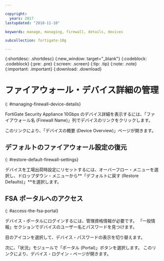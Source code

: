 ```yaml
---

copyright:
  years: 2017
lastupdated: "2018-11-10"

keywords: manage, managing, firewall, details, devices

subcollection: fortigate-10g

---
```


{:shortdesc: .shortdesc}
{:new_window: target="_blank"}
{:codeblock: .codeblock}
{:pre: .pre}
{:screen: .screen}
{:tip: .tip}
{:note: .note}
{:important: .important}
{:download: .download}

# ファイアウォール・デバイス詳細の管理
{: #managing-firewall-device-details}

FortiGate Security Appliance 10Gbps のデバイス詳細を表示するには、「ファイアウォール名 (Firewall Name)」列でデバイスのリンクをクリックします。

このリンクにより、「デバイスの概要 (Device Overview)」ページが開きます。

## デフォルトのファイアウォール設定の復元
{: #restore-default-firewall-settings}

デバイスを工場出荷時設定にリセットするには、オーバーフロー・メニューを選択し、ドロップダウン・メニューから**「デフォルトに戻す (Restore Defaults)」**を選択します。

## FSA ポータルへのアクセス
{: #access-the-fsa-portal}

デバイス・ポータルにログインするには、管理資格情報が必要です。 「一般情報」セクションでデバイスのユーザー名とパスワードを見つけます。

目のアイコンを選択して、デバイス・パスワードの表示を切り替えます。

次に、「状況」モジュールで「ポータル (Portal)」ボタンを選択します。 このリンクにより、デバイス・ログイン・ページが開きます。
